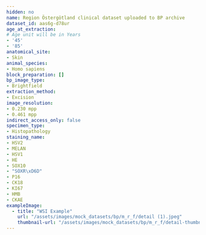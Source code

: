 ```yaml
---
hidden: no
name: Region Östergötland clinical dataset uploaded to BP archive
dataset_id: aas6g-d78ur
age_at_extraction:
# Age unit will be in Years
- '45' 
- '85'
anatomical_site:
- Skin
animal_species:
- Homo sapiens
block_preparation: []
bp_image_type:
- Brightfield
extraction_method:
- Excision
image_resolution:
- 0.230 mpp
- 0.461 mpp
indirect_access_only: false
specimen_type:
- Histopathology
staining_name:
- HSV2
- MELAN
- HSV1
- HE
- SOX10
- "SOXR\xD6D"
- P16
- CK18
- KI67
- HMB
- CKAE
exampleImage:
  - title: "WSI Example"
    url: "/assets/images/mock_datasets/bp/m_r_f/detail (1).jpeg"
    thumbnail-url: "/assets/images/mock_datasets/bp/m_r_f/detail-thumbnail (1).jpeg"
---
```

